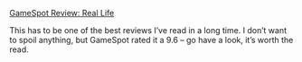 [GameSpot Review: Real Life][1]

This has to be one of the best reviews I’ve read in a long time. I don’t want to spoil anything, but GameSpot rated it a 9.6 – go have a look, it’s worth the read.

 [1]: http://www.gamespot.com/gamespot/features/all/gamespotting/071103minusworld/1.html "Real Life: Review"